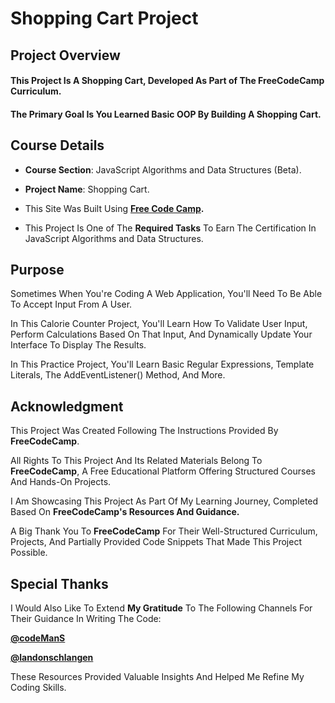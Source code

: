 # **Shopping Cart Project**

## **Project Overview**


#### This Project Is A **Shopping Cart**, Developed As Part of The FreeCodeCamp Curriculum. 

#### The Primary Goal Is You Learned Basic OOP By Building A Shopping Cart.



## **Course Details**


+ **Course Section**: JavaScript Algorithms and Data Structures (Beta).
  
+ **Project Name**: Shopping Cart.
  
+ This Site Was Built Using **[Free Code Camp](https://www.freecodecamp.org/).**
  
+ This Project Is One of The **Required Tasks** To Earn The Certification In JavaScript Algorithms and Data Structures.
  

## **Purpose**

Sometimes When You're Coding A Web Application, You'll Need To Be Able To Accept Input From A User. 

In This Calorie Counter Project, You'll Learn How To Validate User Input, Perform Calculations Based On That Input, And Dynamically Update Your Interface To Display The Results.  

In This Practice Project, You'll Learn Basic Regular Expressions, Template Literals, The AddEventListener() Method, And More.



## **Acknowledgment**


This Project Was Created Following The Instructions Provided By **FreeCodeCamp**.

All Rights To This Project And Its Related Materials Belong To **FreeCodeCamp**, A Free Educational Platform Offering Structured Courses And Hands-On Projects.

I Am Showcasing This Project As Part Of My Learning Journey, Completed Based On **FreeCodeCamp's Resources And Guidance.**

A Big Thank You To **FreeCodeCamp** For Their Well-Structured Curriculum, Projects, And Partially Provided Code Snippets That Made This Project Possible.

## **Special Thanks**

I Would Also Like To Extend **My Gratitude** To The Following Channels For Their Guidance In Writing The Code:

**[@codeManS](https://www.youtube.com/@codeManS)**

**[@landonschlangen](https://www.youtube.com/@landonschlangen)**

These Resources Provided Valuable Insights And Helped Me Refine My Coding Skills.





